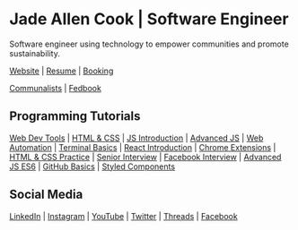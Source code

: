 # Jade Allen Cook | Software Engineer

Software engineer using technology to empower communities and promote sustainability.

[Website](https://www.jadeallencook) | 
[Resume](https://docs.google.com/document/d/1u_Nt4nNpvNyrSYuzycSSUmB2mbTVSvcCB64o1D4Vkxg) |
[Booking](https://calendly.com/jadeallencook/recruit)

[Communalists](https://github.com/jadeallencook/communalists) | 
[Fedbook](https://github.com/jadeallencook/communalists) 

## Programming Tutorials

[Web Dev Tools](https://youtu.be/5z6pRwrQ8ZE?si=jyTwm5_jRSOJTsxk) | 
[HTML & CSS](https://youtu.be/YTZt7S6dNuQ?si=944qp8kOsOuLn2Fs) |
[JS Introduction](https://youtu.be/MSslqwLrkxE?si=HHVkjTmIejYhyPwr) |
[Advanced JS](https://youtu.be/NhYMlbKgQzU?si=a7xPXWbW3BzCjcY2) | 
[Web Automation](https://youtu.be/iWfz2RnTTaU?si=WoR_FXjIU2jwcfqC) | 
[Terminal Basics](https://youtu.be/9q4tZbHu9XY?si=r0rDWTy3iQBEhmcz) | 
[React Introduction](https://youtu.be/1xecfa-igYc?si=G6YKFaGVRFzyf3sN) | 
[Chrome Extensions](https://youtu.be/_Ii1-OWaTlk?si=0Nm5Ux7cDKHY8u7m) | 
[HTML & CSS Practice](https://youtu.be/Opu7kA4N8es?si=DrpBeCo4Me8npIj4) | 
[Senior Interview](https://youtu.be/_2KyYAzAUOk?si=KNTDjNmyi4xQQITm) |
[Facebook Interview](https://youtu.be/43siOzkqGQg?si=Bfo0_hVeyv4DCf9J) |
[Advanced JS ES6](https://youtu.be/gFkrGLILj5Y?si=4Iy97l0TvKvJKcpM) | 
[GitHub Basics](https://youtu.be/o3kaHrfX6aw?si=3LSeK3VEVlEBM-L7) | 
[Styled Components](https://youtu.be/iY_bnzdBKhk?si=a5iYXjRA0iFStONv)


## Social Media

[LinkedIn](https://www.linkedin.com/in/jadeallencook/) | 
[Instagram](https://www.instagram.com/jadeallencook/) | 
[YouTube](https://www.youtube.com/jadeallencook/) |
[Twitter](https://www.twitter.com/jadeallencook/) |
[Threads](https://www.threads.net/@jadeallencook) |
[Facebook](https://www.facebook.com/jadeallencook/)
